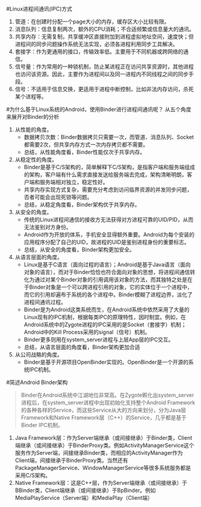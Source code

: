 
#Linux进程间通讯(IPC)方式

1. 管道：在创建时分配一个page大小的内存，缓存区大小比较有限。
2. 消息队列：信息复制两次，额外的CPU消耗；不合适频繁或信息量大的通讯。
3. 共享内存：无需复制，共享缓冲区直接附加到进程虚拟地址空间，速度快；但进程间的同步问题操作系统无法实现，必须各进程利用同步工具解决。
4. 套接字：作为更通用的接口，传输效率低。主要用于不同机器或跨网络的通信。
5. 信号量：作为常用的一种锁机制，防止某进程正在访问共享资源时，其他进程也访问该资源。因此，主要作为进程间以及同一进程内不同线程之间的同步手段。
6. 信号：不适用于信息交换，更适用于进程中断控制，比如非法内存访问，杀死某个进程等。

#为什么基于Linux系统的Android，使用Binder进行进程间通讯呢？
从五个角度来展开对Binder的分析

1. 从性能的角度。
   * 数据拷贝次数：Binder数据拷贝只需要一次，而管道、消息队列、Socket都需要2次，但共享内存方式一次内存拷贝都不需要。
   * 总结，从性能角度看，Binder性能仅次于共享内存。
2. 从稳定性的角度。
   * Binder是基于C/S架构的，简单解释下C/S架构，是指客户端和服务端组成的架构，客户端有什么需求直接发送给服务端去完成，架构清晰明朗，客户端和服务端相对独立，稳定性好。
   * 共享内存实现方式复杂，需要充分考虑到访问临界资源的并发同步问题，否者可能会出现死锁等问题。
   * 总结，从稳定角度看，Binder架构优于共享内存。
3. 从安全的角度。
   * 传统的Linux进程间通信的接收方无法获得对方进程可靠的UID/PID，从而无法鉴别对方身份。
   * Android作为开放的体系，手机安全显得额外重要。Android为每个安装的应用程序分配了自己的UID，故进程的UID是鉴别进程身份的重要标志。
   * 总结，从安全的角度看，Binder架构更加安全。
4. 从语言层面的角度。
   * Linux是基于C语言（面向过程的语言）；Android是基于Java语言（面向对象的语言），而对于Binder恰恰也符合面向对象的思想，将进程间通信转化为通过对某个Binder对象的引用调用该对象的方法，而其独特之处是在于Binder对象是一个可以跨进程引用的对象，它的实体位于一个进程中，而它的引用却遍布于系统的各个进程中。Binder模糊了进程边界，淡化了进程间通讯过程。
   * Binder是为Android这类系统而生，在Android系统中依然采用了大量的Linux现有的IPC机制，根据每类IPC的原理特性，因时制宜。例如，在Android系统中的Zygote进程的IPC采用的是Socket（套接字）机制；Android中的Kill Process采用的signal（信号）机制。
   * Binder更多则用在system_server进程与上层App层的IPC交互。
   * 总结，从语言层面的角度看，Binder架构更加合适
5. 从公司战略的角度。
   * Binder是基于开源项目OpenBinder实现的。OpenBinder是一个开源的系统IPC机制。

#简述Android Binder架构
> Binder在Android系统中江湖地位非常高。在Zygote孵化出system\_server进程后，在system\_server进程中出现初始化支持整个Android Framework的各种各样的Service，而这些Service从大的方向来划分，分为Java层Framework和Native Framework层（C++）的Service，几乎都是基于Binder IPC机制。

1. Java Framework层：作为Server端继承（或间接继承）于Binder类，Client端继承（或间接继承）于BinderProxy类。例如ActivityManagerService这个服务作为Server端，间接继承Binder类，而相应的ActivityManager作为Client端，间接继承于BinderProxy类。当然还有PackageManagerService、WindowManagerService等很多系统服务都是采用C/S架构。
2. Native Framework层：这是C++层，作为Server端继承（或间接继承）于BBinder类，Client端继承（或间接继承）于BpBinder。例如MediaPlayService（Server端）和MediaPlay（Client端）


